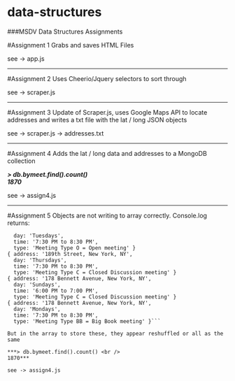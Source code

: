 # data-structures
###MSDV Data Structures Assignments

#Assignment 1
Grabs and saves HTML Files

see -> app.js

___

#Assignment 2
Uses Cheerio/Jquery selectors to sort through 

see -> scraper.js

___

#Assignment 3
Update of Scraper.js, uses Google Maps API to locate addresses and writes a txt file with the lat / long JSON objects

see -> scraper.js
    -> addresses.txt
    
___

#Assignment 4
Adds the lat / long data and addresses to a MongoDB collection

***> db.bymeet.find().count() <br />
1870***

see -> assign4.js

___

#Assignment 5
Objects are not writing to array correctly. Console.log returns:
```{ address: '715 West 179th Street, New York, NY',
  day: 'Tuesdays',
  time: '7:30 PM to 8:30 PM',
  type: 'Meeting Type O = Open meeting' }
{ address: '189th Street, New York, NY',
  day: 'Thursdays',
  time: '7:30 PM to 8:30 PM',
  type: 'Meeting Type C = Closed Discussion meeting' }
{ address: '178 Bennett Avenue, New York, NY',
  day: 'Sundays',
  time: '6:00 PM to 7:00 PM',
  type: 'Meeting Type C = Closed Discussion meeting' }
{ address: '178 Bennett Avenue, New York, NY',
  day: 'Mondays',
  time: '7:30 PM to 8:30 PM',
  type: 'Meeting Type BB = Big Book meeting' }```
  
But in the array to store these, they appear reshuffled or all as the same

***> db.bymeet.find().count() <br />
1870***

see -> assign4.js
